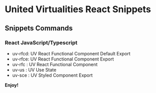 # United Virtualities React Snippets

## Snippets Commands

### React JavaScript/Typescript

- uv-rfcd: UV React Functional Component Default Export
- uv-rfce: UV React Functional Component Export
- uv-rfc : UV React Functional Component
- uv-us  : UV Use State
- uv-sce : UV Styled Component Export

**Enjoy!**
